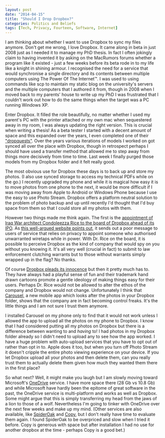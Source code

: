 ```yaml
---
layout: post
date: "2014-04-15"
title: "Should I Drop Dropbox?"
categories: Politics and Beliefs
tags: [Tech, Privacy, Fourteen, Software, Internet]
---
```


I am thinking about whether I want to use Dropbox to sync my files anymore. Don't get me wrong, I love Dropbox. It came along in beta in just 2008 just as I needed it to manage my PhD thesis. In fact I often jokingly claim to having invented it by asking on the MacRumors forums whether a program like it existed  - just a few weeks before its beta rode in to my life like a knight in shining armour. I recognised the need for a service that would synchronise a single directory and its contents between multiple computers using The Power Of The Internet™. I was used to using commands like scp to maintain my static blog on the university's servers and the multiple computers that I authored it from, though in 2008 when I moved back to my parents' house to write up my PhD I was frustrated that I couldn't work out how to do the same things when the target was a PC running Windows XP.

Enter Dropbox. It filled the role beautifully, no matter whether I used my parent's PC with the printer attached or my own mac when sequestered away in my room, I was always updating the right version. This is crucial when writing a thesis! As a beta tester I started with a decent amount of space and this expanded over the years, I even completed one of their ["dropquests"](https://blog.dropbox.com/2012/05/dropquest-ii-the-future-is-now/). Over the years various iterations of models I worked on got synced all over the place with Dropbox, though in retrospect perhaps I should have used a transfer method that allowed me to step away from things more decisively from time to time. Last week I finally purged those models from my Dropbox folder and it felt really good.

The most obvious use for Dropbox these days is to back up and store my photos. (I also use synced storage to access my technical PDFs while on the go.) I recently upgraded my phone and while it is magical how easy it is to move photos from one phone to the next, it would be more difficult if I was moving away from Apple to Android or Windows Phone because I use the easy to use Photo Stream. Dropbox offers a platform neutral solution to the problem of photo backup and up until recently I'd thought that I'd buy space from them so that I could store all my photos with them.

However two things made me think again. The first is the [appointment of Iraq War architect Condoleezza Rice to the board of Dropbox ahead of its IPO](https://blog.dropbox.com/2014/04/growing-our-leadership-team/). As [this well-argued website points out](http://www.drop-dropbox.com), it sends out a poor message to users of service that relies on privacy to appoint someone who authorised unwarranted wiretaps while in power. With Dr. Rice on the board, it is possible to perceive Dropbox as the kind of company that would spy on you without you knowing it. It's all very well (crucial in fact) to submit to law enforcement clutching warrants but to those without warrants simply wrapped up in the flag? No thanks.

Of course [Dropbox pleads its innocence](https://blog.dropbox.com/2014/04/our-commitment-to-your-rights-and-privacy/) but then it pretty much has to. They have always had a playful sense of fun and their trademark hand drawn cartoons promote a gentle ideology of making things easy for their users. Perhaps Dr. Rice would not be allowed to alter the ethos of the company and Dropbox would not change. Unfortunately I think that [Carousel](http://www.wired.com/2014/04/3-ingenious-design-details-in-carousel-dropboxs-new-photo-app/), a new mobile app which looks after the photos in your Dropbox folder, shows that the company are in fact becoming control freaks. It's the little things and I am not sure I trust them anymore.

I installed Carousel on my phone only to find that it would not work unless I allowed the app to upload all the photos on my phone to Dropbox. I know that I had considered putting all my photos on Dropbox but there is a difference between wanting to and _having_ to! I had photos in my Dropbox folder already so I didn't need to upload any to see how the app worked. I have a huge problem with auto-upload services that you have to opt out of rather than opt in to. Apple does it too, but when you turn off Photo Stream it doesn't cripple the entire photo viewing experience on your device. If you let Dropbox upload all your photos and then delete them, can you really trust them to actually delete them given how much they wanted them there in the first place?

So what next? Well, it might make you laugh but I am slowly moving toward Microsoft's [OneDrive](https://onedrive.live.com/about/en-us/) service. I have more space there (28 Gb vs 10.8 Gb) and while Microsoft have hardly been the epitome of great software in the past, the OneDrive service is multi-platform and works as well as Dropbox. Some might argue that this is simply transferring my head from the jaws of a lion to those of a wolf. Nevertheless I'm going to tinker with OneDrive over the next few weeks and make up my mind. (Other services are also available, like [SpiderOak](https://spideroak.com) and [Copy](https://www.copy.com/home/), but I don't really have time to evaluate them again. I found SpiderOak to be overpriced and slow when I tried it before. Copy is generous with space but after installation I had no use for another dropbox at the time - perhaps Copy is a good bet.)
